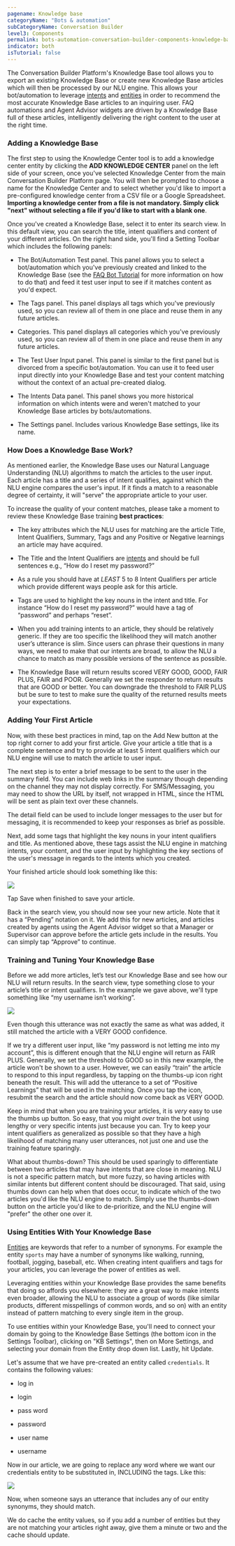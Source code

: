 ```yaml
---
pagename: Knowledge base
categoryName: "Bots & automation"
subCategoryName: Conversation Builder
level3: Components
permalink: bots-automation-conversation-builder-components-knowledge-base.html
indicator: both
isTutorial: false
---
```


The Conversation Builder Platform's Knowledge Base tool allows you to export an existing Knowledge Base or create new Knowledge Base articles which will then be processed by our NLU engine. This allows your bot/automation to leverage [intents](conversation-builder-overview-intent-builder-overview.html) and [entities](conversation-builder-overview-entities-overview.html) in order to recommend the most accurate Knowledge Base articles to an inquiring user. FAQ automations and Agent Advisor widgets are driven by a Knowledge Base full of these articles, intelligently delivering the right content to the user at the right time.

### Adding a Knowledge Base

The first step to using the Knowledge Center tool is to add a knowledge center entity by clicking the **ADD KNOWLEDGE CENTER** panel on the left side of your screen, once you've selected Knowledge Center from the main Conversation Builder Platform page. You will then be prompted to choose a name for the Knowledge Center and to select whether you'd like to import a pre-configured knowledge center from a CSV file or a Google Spreadsheet. **Importing a knowledge center from a file is not mandatory. Simply click "next" without selecting a file if you'd like to start with a blank one**.

Once you've created a Knowledge Base, select it to enter its search view. In this default view, you can search the title, intent qualifiers and content of your different articles. On the right hand side, you'll find a Setting Toolbar which includes the following panels:

* The Bot/Automation Test panel. This panel allows you to select a bot/automation which you've previously created and linked to the Knowledge Base (see the [FAQ Bot Tutorial](placeholder.com) for more information on how to do that) and feed it test user input to see if it matches content as you'd expect.

* The Tags panel. This panel displays all tags which you've previously used, so you can review all of them in one place and reuse them in any future articles.

* Categories. This panel displays all categories which you've previously used, so you can review all of them in one place and reuse them in any future articles.

* The Test User Input panel. This panel is similar to the first panel but is divorced from a specific bot/automation. You can use it to feed user input directly into your Knowledge Base and test your content matching without the context of an actual pre-created dialog.

* The Intents Data panel. This panel shows you more historical information on which intents were and weren't matched to your Knowledge Base articles by bots/automations.

* The Settings panel. Includes various Knowledge Base settings, like its name.

### How Does a Knowledge Base Work?

As mentioned earlier, the Knowledge Base uses our Natural Language Understanding (NLU) algorithms to match the articles to the user input. Each article has a title and a series of intent qualifies, against which the NLU engine compares the user's input. If it finds a match to a reasonable degree of certainty, it will "serve" the appropriate article to your user.

To increase the quality of your content matches, please take a moment to review these Knowledge Base training **best practices**:

* The key attributes which the NLU uses for matching are the article Title, Intent Qualifiers, Summary, Tags and any Positive or Negative learnings an article may have acquired.

* The Title and the Intent Qualifiers are [intents](conversation-builder-overview-entities-overview.html) and should be full sentences e.g., “How do I reset my password?”

* As a rule you should have at *LEAST* 5 to 8 Intent Qualifiers per article which provide different ways people ask for this article.

* Tags are used to highlight the key nouns in the intent and title. For instance “How do I reset my password?” would have a tag of “password” and perhaps “reset”.

* When you add training intents to an article, they should be relatively generic. If they are too specific the likelihood they will match another user’s utterance is slim. Since users can phrase their questions in many ways, we need to make that our intents are broad, to allow the NLU a chance to match as many possible versions of the sentence as possible.

* The Knowledge Base will return results scored VERY GOOD, GOOD, FAIR PLUS, FAIR and POOR. Generally we set the responder to return results that are GOOD or better. You can downgrade the threshold to FAIR PLUS but be sure to test to make sure the quality of the returned results meets your expectations.

### Adding Your First Article

Now, with these best practices in mind, tap on the Add New button at the top right corner to add your first article. Give your article a title that is a complete sentence and try to provide at least 5 intent qualifiers which our NLU engine will use to match the article to user input.

The next step is to enter a brief message to be sent to the user in the summary field. You can include web links in the summary though depending on the channel they may not display correctly. For SMS/Messaging, you may need to show the URL by itself, not wrapped in HTML, since the HTML will be sent as plain text over these channels.

<div class="important">The detail field can be used to include longer messages to the user but for messaging, it is recommended to keep your responses as brief as possible.</div>

Next, add some tags that highlight the key nouns in your intent qualifiers and title. As mentioned above, these tags assist the NLU engine in matching intents, your content, and the user input by highlighting the key sections of the user's message in regards to the intents which you created.

Your finished article should look something like this:

![](img/jonkb.png)

Tap Save when finished to save your article.

Back in the search view, you should now see your new article. Note that it has a “Pending” notation on it. We add this for new articles, and articles created by agents using the Agent Advisor widget so that a Manager or Supervisor can approve before the article gets include in the results. You can simply tap “Approve” to continue.

### Training and Tuning Your Knowledge Base

Before we add more articles, let’s test our Knowledge Base and see how our NLU will return results. In the search view, type something close to your article’s title or intent qualifiers. In the example we gave above, we'll type something like “my username isn’t working”.

![](img/trainingkb.png)

Even though this utterance was not exactly the same as what was added, it still matched the article with a VERY GOOD confidence.

If we try a different user input, like “my password is not letting me into my account”, this is different enough that the NLU engine will return as FAIR PLUS. Generally, we set the threshold to GOOD so in this new example, the article won't be shown to a user. However, we can easily “train” the article to respond to this input regardless, by tapping on the thumbs-up icon right beneath the result. This will add the utterance to a set of “Positive Learnings” that will be used in the matching. Once you tap the icon, resubmit the search and the article should now come back as VERY GOOD.

<div class="important">Keep in mind that when you are training your articles, it is <em>very</em> easy to use the thumbs up button. So easy, that you might <em>over</em> train the bot using lengthy or very specific intents just because you can. Try to keep your intent qualifiers as generalized as possible so that they have a high likelihood of matching many user utterances, not just one and use the training feature sparingly.</div>

What about thumbs-down? This should be used sparingly to differentiate between two articles that may have intents that are close in meaning. NLU is not a specific pattern match, but more fuzzy, so having articles with similar intents but different content should be discouraged. That said, using thumbs down can help when that does occur, to indicate which of the two articles you'd like the NLU engine to match. Simply use the thumbs-down button on the article you'd like to de-prioritize, and the NLU engine will "prefer" the other one over it.

### Using Entities With Your Knowledge Base

[Entities](conversation-builder-overview-entities-overview.html) are keywords that refer to a number of synonyms. For example the entity `sports` may have a number of synonyms like walking, running, football, jogging, baseball, etc. When creating intent qualifiers and tags for your articles, you can leverage the power of entities as well.

Leveraging entities within your Knowledge Base provides the same benefits that doing so affords you elsewhere: they are a great way to make intents even broader, allowing the NLU to associate a group of words (like similar products, different misspellings of common words, and so on) with an entity instead of pattern matching to every single item in the group.

To use entities within your Knowledge Base, you'll need to connect your domain by going to the Knowledge Base Settings (the bottom icon in the Settings Toolbar), clicking on "KB Settings", then on More Settings, and selecting your domain from the Entity drop down list. Lastly, hit Update.

Let's assume that we have pre-created an entity called `credentials`. It contains the following values:

* log in

* login

* pass word

* password

* user name

* username

Now in our article, we are going to replace any word where we want our credentials entity to be substituted in, INCLUDING the tags. Like this:

![](img/kbentities.png)

Now, when someone says an utterance that includes any of our entity synonyms, they should match.

<div class="important">We do cache the entity values, so if you add a number of entities but they are not matching your articles right away, give them a minute or two and the cache should update.</div>
